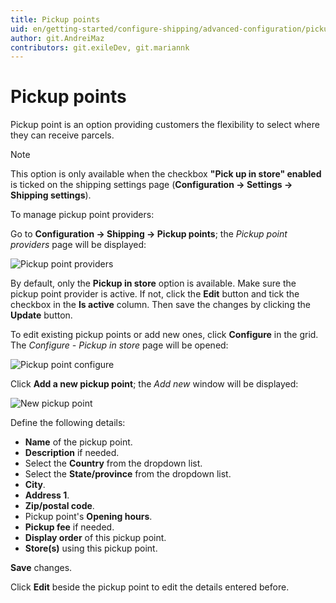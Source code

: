 ```yaml
---
title: Pickup points
uid: en/getting-started/configure-shipping/advanced-configuration/pickup-points
author: git.AndreiMaz
contributors: git.exileDev, git.mariannk
---
```


# Pickup points

Pickup point is an option providing customers the flexibility to select where they can receive parcels.

> [!NOTE]
> 
> This option is only available when the checkbox **"Pick up in store" enabled** is ticked on the shipping settings page (**Configuration → Settings → Shipping settings**).

To manage pickup point providers:

Go to **Configuration → Shipping → Pickup points**; the *Pickup point providers* page will be displayed:

![Pickup point providers](_static/pickup-points/pickup-point-providers.jpg)

By default, only the **Pickup in store** option is available. Make sure the pickup point provider is active. If not, click the **Edit** button and tick the checkbox in the **Is active** column. Then save the changes by clicking the **Update** button.

To edit existing pickup points or add new ones, click **Configure** in the grid. The *Configure - Pickup in store* page will be opened:

![Pickup point configure](_static/pickup-points/pickup-in-store-configure.png)

Click **Add a new pickup point**; the *Add new* window will be displayed:

![New pickup point](_static/pickup-points/pickup-point-add-new.png)

Define the following details:

* **Name** of the pickup point.
* **Description** if needed.
* Select the **Country** from the dropdown list.
* Select the **State/province** from the dropdown list.
* **City**.
* **Address 1**.
* **Zip/postal code**.
* Pickup point's **Opening hours**.
* **Pickup fee** if needed.
* **Display order** of this pickup point.
* **Store(s)** using this pickup point.

**Save** changes.

Click **Edit** beside the pickup point to edit the details entered before.
